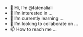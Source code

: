 - 👋 Hi, I’m @fatenaliali
- 👀 I’m interested in ...
- 🌱 I’m currently learning ...
- 💞️ I’m looking to collaborate on ...
- 📫 How to reach me ...

<!---
fatenaliali/fatenaliali is a ✨ special ✨ repository because its `README.md` (this file) appears on your GitHub profile.
You can click the Preview link to take a look at your changes.
--->
